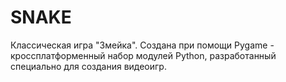 # SNAKE
Классическая игра "Змейка".
Создана при помощи Pygame - кроссплатформенный набор модулей Python, разработанный специально для создания видеоигр.
